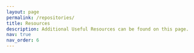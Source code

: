 ```yaml
---
layout: page
permalink: /repositories/
title: Resources
description: Additional Useful Resources can be found on this page. 
nav: true
nav_order: 6
---
```


